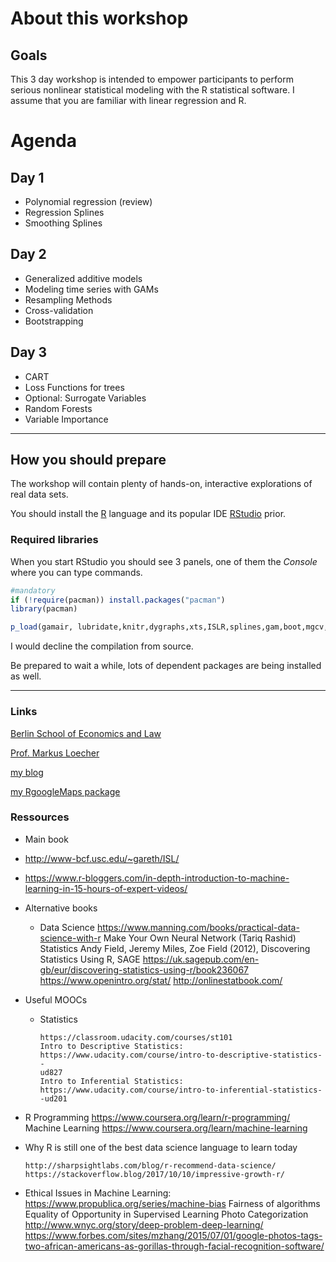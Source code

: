About this workshop
===================

Goals
-----

This 3 day workshop is intended to empower participants to perform serious nonlinear statistical modeling with the R statistical software. I assume that you are familiar with linear regression and R.

Agenda
======

Day 1
-----

-   Polynomial regression (review)
-   Regression Splines
-   Smoothing Splines

Day 2
-----

-   Generalized additive models
-   Modeling time series with GAMs
-   Resampling Methods
-   Cross-validation
-   Bootstrapping

Day 3
-----

-   CART
-   Loss Functions for trees
-   Optional: Surrogate Variables
-   Random Forests
-   Variable Importance

------------------------------------------------------------------------

How you should prepare
----------------------

The workshop will contain plenty of hands-on, interactive explorations of real data sets.

You should install the [R](https://cran.r-project.org/) language and its popular IDE [RStudio](https://www.rstudio.com/products/rstudio/download/) prior.

### Required libraries

When you start RStudio you should see 3 panels, one of them the *Console* where you can type commands.

``` r
#mandatory
if (!require(pacman)) install.packages("pacman")
library(pacman)

p_load(gamair, lubridate,knitr,dygraphs,xts,ISLR,splines,gam,boot,mgcv,ggplot2,scales,partykit, install = TRUE)
```

I would decline the compilation from source.

Be prepared to wait a while, lots of dependent packages are being installed as well.

------------------------------------------------------------------------

### Links

[Berlin School of Economics and Law](http://www.hwr-berlin.de "BSEL Homepage")

[Prof. Markus Loecher](https://www.hwr-berlin.de/en/hwr-berlin/about-us/staff/414-markus-loecher/ "ML official university link")

[my blog](https://blog.hwr-berlin.de/codeandstats/ "blog")

[my RgoogleMaps package](http://rgooglemaps.r-forge.r-project.org/ "RgoogleMaps on Rforge")

### Ressources

-   Main book
-   <http://www-bcf.usc.edu/~gareth/ISL/>
-   <https://www.r-bloggers.com/in-depth-introduction-to-machine-learning-in-15-hours-of-expert-videos/>
-   Alternative books
    -   Data Science <https://www.manning.com/books/practical-data-science-with-r> Make Your Own Neural Network (Tariq Rashid) Statistics Andy Field, Jeremy Miles, Zoe Field (2012), Discovering Statistics Using R, SAGE <https://uk.sagepub.com/en-gb/eur/discovering-statistics-using-r/book236067> <https://www.openintro.org/stat/> <http://onlinestatbook.com/>
-   Useful MOOCs
    -   Statistics

            https://classroom.udacity.com/courses/st101
            Intro to Descriptive Statistics: https://www.udacity.com/course/intro-to-descriptive-statistics--
            ud827
            Intro to Inferential Statistics: https://www.udacity.com/course/intro-to-inferential-statistics--ud201

-   R Programming <https://www.coursera.org/learn/r-programming/> Machine Learning <https://www.coursera.org/learn/machine-learning>

-   Why R is still one of the best data science language to learn today

        http://sharpsightlabs.com/blog/r-recommend-data-science/
        https://stackoverflow.blog/2017/10/10/impressive-growth-r/

-   Ethical Issues in Machine Learning: <https://www.propublica.org/series/machine-bias> Fairness of algorithms Equality of Opportunity in Supervised Learning Photo Categorization <http://www.wnyc.org/story/deep-problem-deep-learning/> <https://www.forbes.com/sites/mzhang/2015/07/01/google-photos-tags-two-african-americans-as-gorillas-through-facial-recognition-software/>
